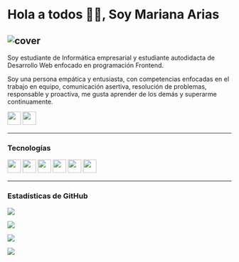 # Hola a todos 👋🏻, Soy Mariana Arias
![cover](https://user-images.githubusercontent.com/110046283/191897868-0d35baf0-c078-4b55-958f-4541165dff50.png)
---
Soy estudiante de Informática empresarial y estudiante autodidacta de Desarrollo Web enfocado en programación Frontend.

Soy una persona empática y entusiasta, con competencias enfocadas en el trabajo en equipo, comunicación asertiva, resolución de problemas, responsable y proactiva, me gusta aprender de los demás y superarme continuamente.
  

<p>
<a href="https://www.instagram.com/alejandrovc177/"><img src="https://img.shields.io/badge/Instagram-%23E4405F.svg?style=for-the-badge&logo=Instagram&logoColor=white" style="margin-bottom: 4px;" height="30px" target="_blank"></a>
<a href="https://www.linkedin.com/in/luisalejandrovasquezcordero"><img src="https://img.shields.io/badge/Linkedin-%231572B6.svg?style=for-the-badge&logo=Linkedin&logoColor=white" style="margin-bottom: 4px;" height="30px" target="_blank"></a>
</p>

---

### Tecnologías

<p>
<img src="https://img.shields.io/badge/python-3670A0?style=for-the-badge&logo=python&logoColor=ffdd54" style="margin-bottom: 4px;" height="30px">
<img src="https://img.shields.io/badge/javascript-%23323330.svg?style=for-the-badge&logo=javascript&logoColor=%23F7DF1E" style="margin-bottom: 4px;" height="30px">
<img src="https://img.shields.io/badge/html5-%23E34F26.svg?style=for-the-badge&logo=html5&logoColor=white" style="margin-bottom: 4px;" height="30px">
<img src="https://img.shields.io/badge/css3-%231572B6.svg?style=for-the-badge&logo=css3&logoColor=white" style="margin-bottom: 4px;" height="30px">
<img src="https://img.shields.io/badge/git-%23F05033.svg?style=for-the-badge&logo=git&logoColor=white" style="margin-bottom: 4px;" height="30px">
<img src="https://img.shields.io/badge/github-%23323330.svg?style=for-the-badge&logo=github&logoColor=white" style="margin-bottom: 4px;" height="30px">
</p>

---  
### Estadísticas de GitHub

<p><img src="https://github-readme-stats.vercel.app/api?username=Alejandrovc6467&show_icons=true"><p>

<p><img src="https://github-readme-stats.vercel.app/api/top-langs/?username=Alejandrovc6467&layout=compact"><p>

<p><img src="https://github-readme-streak-stats.herokuapp.com/?user=Alejandrovc6467"><p>

<p><img src="https://metrics.lecoq.io/Alejandrovc6467"><p>


